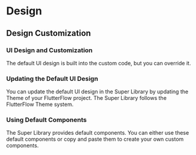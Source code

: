 # Design

## Design Customization

### UI Design and Customization

The default UI design is built into the custom code, but you can override it.

### Updating the Default UI Design

You can update the default UI design in the Super Library by updating the Theme of your FlutterFlow project. The Super Library follows the FlutterFlow Theme system.

### Using Default Components

The Super Library provides default components. You can either use these default components or copy and paste them to create your own custom components.


